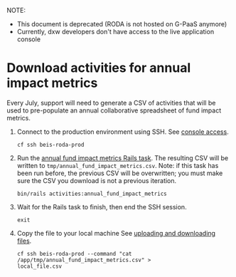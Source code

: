 NOTE:
- This document is deprecated (RODA is not hosted on G-PaaS anymore)
- Currently, dxw developers don't have access to the live application console

# Download activities for annual impact metrics

Every July, support will need to generate a CSV of activities that will be used
to pre-populate an annual collaborative spreadsheet of fund impact metrics.

1. Connect to the production environment using SSH. See [console
   access](/doc/console-access.md).
   ```shell
   cf ssh beis-roda-prod
   ```
2. Run the [annual fund impact metrics Rails
   task](/lib/tasks/annual_fund_impact_metrics_activities.rake). The resulting CSV
   will be written to `tmp/annual_fund_impact_metrics.csv`. Note: if this task has
   been run before, the previous CSV will be overwritten; you must make sure the
   CSV you download is not a previous iteration.
   ```shell
   bin/rails activities:annual_fund_impact_metrics
   ```
3. Wait for the Rails task to finish, then end the SSH session.
   ```shell
   exit
   ```
4. Copy the file to your local machine See [uploading and downloading
   files](/doc/uploading-and-downloading-files.md).
   ```shell
   cf ssh beis-roda-prod --command "cat /app/tmp/annual_fund_impact_metrics.csv" >
   local_file.csv
   ```

